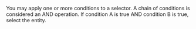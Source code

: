 
You may apply one or more conditions to a selector. A chain of conditions is considered an AND operation. If condition A is true AND condition B is true, select the entity. 